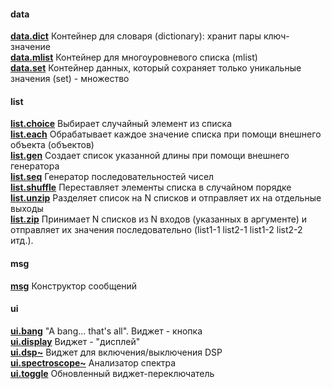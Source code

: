 #### data<br>
[**data.dict**](data.dict.md)	Контейнер для словаря (dictionary): хранит пары ключ-значение<br>
[**data.mlist**](data.mlist.md)	Контейнер для многоуровневого списка (mlist)<br>
[**data.set**](data.set.md)	Контейнер данных, который сохраняет только уникальные значения (set) - множество<br>
#### list<br>
[**list.choice**](list.choice.md)	Выбирает случайный элемент из списка<br>
[**list.each**](list.each.md)	Обрабатывает каждое значение списка при помощи внешнего объекта (объектов)<br>
[**list.gen**](list.gen.md)	Создает список указанной длины при помощи внешнего генератора<br>
[**list.seq**](list.seq.md)	Генератор последовательностей чисел<br>
[**list.shuffle**](list.shuffle.md)	Переставляет элементы списка в случайном порядке<br>
[**list.unzip**](list.unzip.md)	Разделяет список на N списков и отправляет их на отдельные выходы<br>
[**list.zip**](list.zip.md)	Принимает N списков из N входов (указанных в аргументе) и отправляет их значения последовательно (list1-1 list2-1 list1-2 list2-2 итд.).<br>
#### msg<br>
[**msg**](msg.md)	Конструктор сообщений<br>
#### ui<br>
[**ui.bang**](ui.bang.md)	"A bang... that's all". Виджет - кнопка<br>
[**ui.display**](ui.display.md)	Виджет - "дисплей"<br>
[**ui.dsp~**](ui.dsp~.md)	Виджет для включения/выключения DSP<br>
[**ui.spectroscope~**](ui.spectroscope~.md)	Анализатор спектра<br>
[**ui.toggle**](ui.toggle.md)	Обновленный виджет-переключатель<br>
